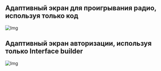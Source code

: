 ## Адаптивный экран для проигрывания радио, используя только код
![Img](https://github.com/letov/swift-course-solutions/blob/main/Course2Week4Task1/%D0%BC%D0%B0%D0%BA%D0%B5%D1%82%D1%8B/iPhone_SE_size.png?raw=true "Img")
## Адаптивный экран авторизации, используя только Interface builder
![Img](https://github.com/letov/swift-course-solutions/blob/main/Course2Week4Task1/%D0%BC%D0%B0%D0%BA%D0%B5%D1%82%D1%8B/iPhone%20SE_size.png?raw=true "Img")
